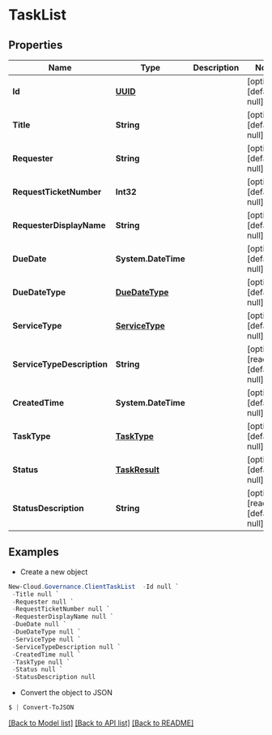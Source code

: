 # TaskList
## Properties

Name | Type | Description | Notes
------------ | ------------- | ------------- | -------------
**Id** | [**UUID**](UUID.md) |  | [optional] [default to null]
**Title** | **String** |  | [optional] [default to null]
**Requester** | **String** |  | [optional] [default to null]
**RequestTicketNumber** | **Int32** |  | [optional] [default to null]
**RequesterDisplayName** | **String** |  | [optional] [default to null]
**DueDate** | **System.DateTime** |  | [optional] [default to null]
**DueDateType** | [**DueDateType**](DueDateType.md) |  | [optional] [default to null]
**ServiceType** | [**ServiceType**](ServiceType.md) |  | [optional] [default to null]
**ServiceTypeDescription** | **String** |  | [optional] [readonly] [default to null]
**CreatedTime** | **System.DateTime** |  | [optional] [default to null]
**TaskType** | [**TaskType**](TaskType.md) |  | [optional] [default to null]
**Status** | [**TaskResult**](TaskResult.md) |  | [optional] [default to null]
**StatusDescription** | **String** |  | [optional] [readonly] [default to null]

## Examples

- Create a new object
```powershell
New-Cloud.Governance.ClientTaskList  -Id null `
 -Title null `
 -Requester null `
 -RequestTicketNumber null `
 -RequesterDisplayName null `
 -DueDate null `
 -DueDateType null `
 -ServiceType null `
 -ServiceTypeDescription null `
 -CreatedTime null `
 -TaskType null `
 -Status null `
 -StatusDescription null
```

- Convert the object to JSON
```powershell
$ | Convert-ToJSON
```


[[Back to Model list]](../README.md#documentation-for-models) [[Back to API list]](../README.md#documentation-for-api-endpoints) [[Back to README]](../README.md)

